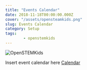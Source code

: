 ```yaml
---
title: "Events Calendar"
date: 2018-11-18T00:00:00.000Z
cover: "/assets/opensteamkids.png"
slug: Events Calendar
category: Setup
tags:
        - openstemkids
---
```

![OpenSTEMKids](/assets/opensteamkids.png)


Insert event calendar here
            [Calendar](https://calendar.google.com/calendar/embed?src=3t2rr6k7t202dbk6nnpoht49eo%40group.calendar.google.com&ctz=Europe%2FDublin)

